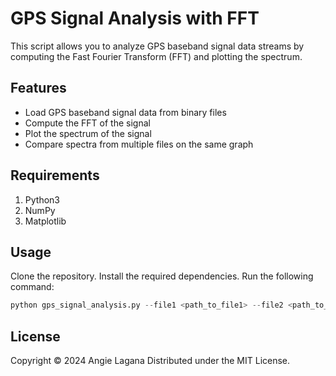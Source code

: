 # GPS Signal Analysis with FFT

This script allows you to analyze GPS baseband signal data streams by computing the Fast Fourier Transform (FFT) and plotting the spectrum.

## Features
- Load GPS baseband signal data from binary files
- Compute the FFT of the signal
- Plot the spectrum of the signal
- Compare spectra from multiple files on the same graph

## Requirements 
1. Python3
2. NumPy
3. Matplotlib

## Usage
Clone the repository. Install the required dependencies. Run the following command: 
```python
python gps_signal_analysis.py --file1 <path_to_file1> --file2 <path_to_file2>
```

## License
Copyright © 2024 Angie Lagana
Distributed under the MIT License.

